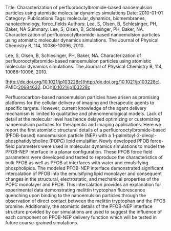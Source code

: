 Title: Characterization of perfluorooctylbromide-based nanoemulsion particles using atomistic molecular dynamics simulations
Date: 2010-01-01
Category: Publications
Tags: molecular_dynamics, biomembranes, nanotechnology, force_fields
Authors: Lee, S, Olsen, B, Schlesinger, PH, Baker, NA
Summary: Lee, S, Olsen, B, Schlesinger, PH, Baker, NA. Characterization of perfluorooctylbromide-based nanoemulsion particles using atomistic molecular dynamics simulations. The Journal of Physical Chemistry B, 114, 10086-10096, 2010. 

Lee, S, Olsen, B, Schlesinger, PH, Baker, NA. Characterization of perfluorooctylbromide-based nanoemulsion particles using atomistic molecular dynamics simulations. The Journal of Physical Chemistry B, 114, 10086-10096, 2010. 

[http://dx.doi.org/10.1021/jp103228c](http://dx.doi.org/10.1021/jp103228c). PMID:[20684632](http://www.ncbi.nlm.nih.gov/pubmed/20684632). DOI:[10.1021/jp103228c](http://dx.doi.org/10.1021/jp103228c)

Perfluorocarbon-based nanoemulsion particles have arisen as promising platforms for the cellular delivery of imaging and therapeutic agents to specific targets. However, current knowledge of the agent delivery mechanism is limited to qualitative and phenomenological models. Lack of detail at the molecular level has hence delayed optimizing or customizing nanoemulsion particles for therapeutic and imaging applications. Here we report the first atomistic structural details of a perfluorooctylbromide-based (PFOB-based) nanoemulsion particle (NEP) with a 1-palmitoyl-2-oleoyl-phosphatidylcholine (POPC) lipid emulsifier. Newly developed PFOB force-field parameters were used in molecular dynamics simulations to model the PFOB-NEP interface in a planar configuration. These PFOB force field parameters were developed and tested to reproduce the characteristics of bulk PFOB as well as PFOB at interfaces with water and emulsifying phospholipids. The modeled PFOB-NEP interface demonstrated significant intercalation of PFOB into the emulsifying lipid monolayer and consequent changes in the structural, electrostatic, and mechanical properties of the POPC monolayer and PFOB. This intercalation provides an explanation for experimental data demonstrating melittin tryptophan fluorescence quenching upon binding to the nanoemulsion particles through the observation of direct contact between the melittin tryptophan and the PFOB bromine. Additionally, the atomistic details of the PFOB-NEP interface structure provided by our simulations are used to suggest the influence of each component on PFOB-NEP delivery function which will be tested in future coarse-grained simulations.
